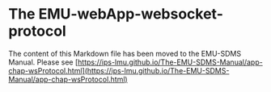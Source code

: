 # The EMU-webApp-websocket-protocol

The content of this Markdown file has been moved to the EMU-SDMS Manual. Please
see [https://ips-lmu.github.io/The-EMU-SDMS-Manual/app-chap-wsProtocol.html](https://ips-lmu.github.io/The-EMU-SDMS-Manual/app-chap-wsProtocol.html)
